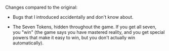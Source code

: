 Changes compared to the original:

* Bugs that I introduced accidentally and don't know about.

* The Seven Tokens, hidden throughout the game. If you get all seven, you "win" (the game says you have mastered reality, and you get special powers that make it easy to win, but you don't actually win automatically).
